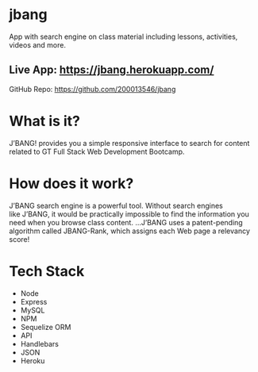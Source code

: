 # jbang
App with search engine on class material including lessons, activities, videos and more.

## Live App: https://jbang.herokuapp.com/

GitHub Repo: https://github.com/200013546/jbang

# What is it?
J’BANG! provides you a simple responsive interface to search for content related to GT Full Stack Web Development Bootcamp.

# How does it work?
J’BANG search engine is a powerful tool. Without search engines like J’BANG, it would be practically impossible to find the information you need when you browse class content. ...J’BANG uses a patent-pending algorithm called JBANG-Rank, which assigns each Web page a relevancy score!

# Tech Stack
* Node
* Express
* MySQL
* NPM
* Sequelize ORM
* API
* Handlebars
* JSON
* Heroku 
